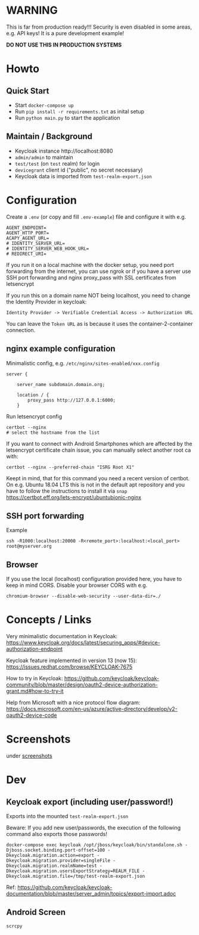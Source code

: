# WARNING
This is far from production ready!!! Security is even disabled in some areas, e.g. API keys! It is a pure development example!

**DO NOT USE THIS IN PRODUCTION SYSTEMS**

# Howto
## Quick Start
- Start `docker-compose up`
- Run `pip install -r requirements.txt` as inital setup
- Run `python main.py` to start the application

## Maintain / Background
- Keycloak instance http://localhost:8080
- `admin/admin` to maintain
- `test/test` (on `test` realm) for login
- `devicegrant` client id ("public", no secret necessary)
- Keycloak data is imported from `test-realm-export.json`

# Configuration
Create a `.env` (or copy and fill `.env-example`) file and configure it with e.g.
```
AGENT_ENDPOINT=
AGENT_HTTP_PORT=
ACAPY_AGENT_URL=
# IDENTITY_SERVER_URL=
# IDENTITY_SERVER_WEB_HOOK_URL=
# REDIRECT_URI=
```

If you run it on a local machine with the docker setup, you need port forwarding from the internet, you can use ngrok or if you have a server use SSH port forwarding and nginx proxy_pass with SSL certificates from letsencrypt

If you run this on a domain name NOT being localhost, you need to change the Identity Provider in keycloak:
```
Identity Provider -> Verifiable Credential Access -> Authorization URL
```
You can leave the `Token URL` as is because it uses the container-2-container connection.

## nginx example configuration
Minimalistic config, e.g. `/etc/nginx/sites-enabled/xxx.config`
```
server {

    server_name subdomain.domain.org;

    location / {
        proxy_pass http://127.0.0.1:6000;
    }

```
Run letsencrypt config
```
certbot --nginx
# select the hostname from the list
```

If you want to connect with Android Smartphones which are affected by the letsencrypt certificate chain issue, you can manually select another root ca with:
```
certbot --nginx --preferred-chain "ISRG Root X1"
```
Keept in mind, that for this command you need a recent version of certbot. On e.g. Ubuntu 18.04 LTS this is not in the default apt repository and you have to follow the instructions to install it via `snap`
https://certbot.eff.org/lets-encrypt/ubuntubionic-nginx


## SSH port forwarding
Example
```
ssh -R1000:localhost:20000 -R<remote_port>:localhost:<local_port> root@myserver.org
```

## Browser
If you use the local (localhost) configuration provided here, you have to keep in mind CORS. Disable your browser CORS with e.g.

```
chromium-browser --disable-web-security --user-data-dir=./
```

# Concepts / Links
Very minimalistic documentation in Keycloak:
https://www.keycloak.org/docs/latest/securing_apps/#device-authorization-endpoint

Keycloak feature implemented in version 13 (now 15):
https://issues.redhat.com/browse/KEYCLOAK-7675

How to try in Keycloak:
https://github.com/keycloak/keycloak-community/blob/master/design/oauth2-device-authorization-grant.md#how-to-try-it

Help from Microsoft with a nice protocol flow diagram:
https://docs.microsoft.com/en-us/azure/active-directory/develop/v2-oauth2-device-code

# Screenshots
under [screenshots](./screenshots/)

# Dev
## Keycloak export (including user/password!)
Exports into the mounted `test-realm-export.json`

Beware: If you add new user/passwords, the execution of the following command also exports those passwords!
```
docker-compose exec keycloak /opt/jboss/keycloak/bin/standalone.sh -Djboss.socket.binding.port-offset=100 -Dkeycloak.migration.action=export -Dkeycloak.migration.provider=singleFile -Dkeycloak.migration.realmName=test -Dkeycloak.migration.usersExportStrategy=REALM_FILE -Dkeycloak.migration.file=/tmp/test-realm-export.json
```
Ref: https://github.com/keycloak/keycloak-documentation/blob/master/server_admin/topics/export-import.adoc


## Android Screen
```
scrcpy
```
